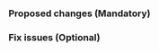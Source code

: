 <!--
    Thanks for your contribution. 
    See [CONTRIBUTING](CONTRIBUTING.md) for contribution guidelines.
-->

### Proposed changes (Mandatory)

<!--
    Tell us what you did and why: 

    One line short description
    
    And details in other paragraphs.
-->

### Fix issues (Optional)

<!--
    Tell us what issues you fixed, e.g., fix #123 
-->
